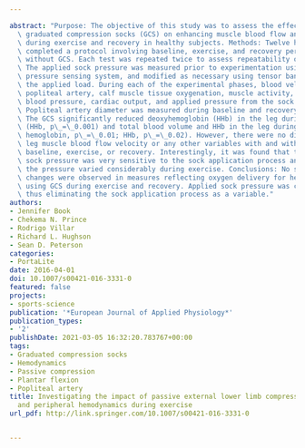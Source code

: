 ---
abstract: "Purpose: The objective of this study was to assess the effectiveness of\
  \ graduated compression socks (GCS) on enhancing muscle blood flow and oxygenation\
  \ during exercise and recovery in healthy subjects. Methods: Twelve healthy volunteers\
  \ completed a protocol involving baseline, exercise, and recovery periods with and\
  \ without GCS. Each test was repeated twice to assess repeatability of the results.\
  \ The applied sock pressure was measured prior to experimentation using a custom\
  \ pressure sensing system, and modified as necessary using tensor bandages to control\
  \ the applied load. During each of the experimental phases, blood velocity in the\
  \ popliteal artery, calf muscle tissue oxygenation, muscle activity, heart rate,\
  \ blood pressure, cardiac output, and applied pressure from the sock were measured.\
  \ Popliteal artery diameter was measured during baseline and recovery periods. Results:\
  \ The GCS significantly reduced deoxyhemoglobin (HHb) in the leg during baseline\
  \ (HHb, p\_=\_0.001) and total blood volume and HHb in the leg during exercise (total\
  \ hemoglobin, p\_=\_0.01; HHb, p\_=\_0.02). However, there were no differences in\
  \ leg muscle blood flow velocity or any other variables with and without GCS at\
  \ baseline, exercise, or recovery. Interestingly, it was found that the local applied\
  \ sock pressure was very sensitive to the sock application process and, furthermore,\
  \ the pressure varied considerably during exercise. Conclusions: No significant\
  \ changes were observed in measures reflecting oxygen delivery for healthy subjects\
  \ using GCS during exercise and recovery. Applied sock pressure was carefully controlled,\
  \ thus eliminating the sock application process as a variable."
authors:
- Jennifer Book
- Chekema N. Prince
- Rodrigo Villar
- Richard L. Hughson
- Sean D. Peterson
categories:
- PortaLite
date: 2016-04-01
doi: 10.1007/s00421-016-3331-0
featured: false
projects:
- sports-science
publication: '*European Journal of Applied Physiology*'
publication_types:
- '2'
publishDate: 2021-03-05 16:32:20.783767+00:00
tags:
- Graduated compression socks
- Hemodynamics
- Passive compression
- Plantar flexion
- Popliteal artery
title: Investigating the impact of passive external lower limb compression on central
  and peripheral hemodynamics during exercise
url_pdf: http://link.springer.com/10.1007/s00421-016-3331-0

---
